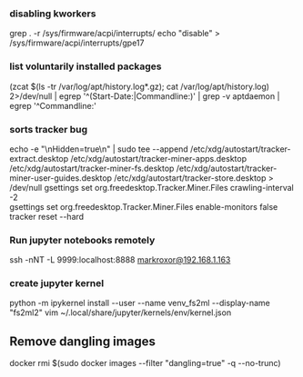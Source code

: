 ### disabling kworkers
grep . -r /sys/firmware/acpi/interrupts/
echo "disable" > /sys/firmware/acpi/interrupts/gpe17

### list voluntarily installed packages
(zcat $(ls -tr /var/log/apt/history.log*.gz); cat /var/log/apt/history.log) 2>/dev/null |
  egrep '^(Start-Date:|Commandline:)' |
  grep -v aptdaemon |
  egrep '^Commandline:'

### sorts tracker bug
echo -e "\nHidden=true\n" | sudo tee --append /etc/xdg/autostart/tracker-extract.desktop /etc/xdg/autostart/tracker-miner-apps.desktop /etc/xdg/autostart/tracker-miner-fs.desktop /etc/xdg/autostart/tracker-miner-user-guides.desktop /etc/xdg/autostart/tracker-store.desktop > /dev/null
gsettings set org.freedesktop.Tracker.Miner.Files crawling-interval -2  
gsettings set org.freedesktop.Tracker.Miner.Files enable-monitors false  
tracker reset --hard

### Run jupyter notebooks remotely
ssh -nNT -L 9999:localhost:8888 markroxor@192.168.1.163


### create jupyter kernel
python -m ipykernel install --user --name venv_fs2ml --display-name "fs2ml2"
vim ~/.local/share/jupyter/kernels/env/kernel.json

## Remove dangling images
docker rmi $(sudo docker images --filter "dangling=true" -q --no-trunc)
